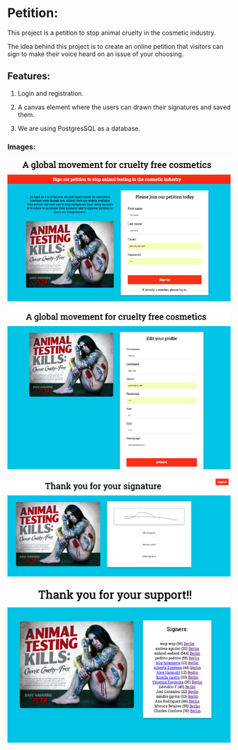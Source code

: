 # Petition:

This project is a petition to stop animal cruelty in the cosmetic industry.

The idea behind this project is to create an online petition that visitors can sign to make their voice heard on an issue of your choosing.


## Features:

1. Login and registration.

2. A canvas element where the users can drawn their signatures and saved them.

3. We are using PostgresSQL as a database.


### Images:

<p align="center"><img src="screenshots/home.png"></p>

<p align="center"><img src="screenshots/edit.png"></p>

<p align="center"><img src="screenshots/signature.png"></p>

<p align="center"><img src="screenshots/signers.png"></p>
